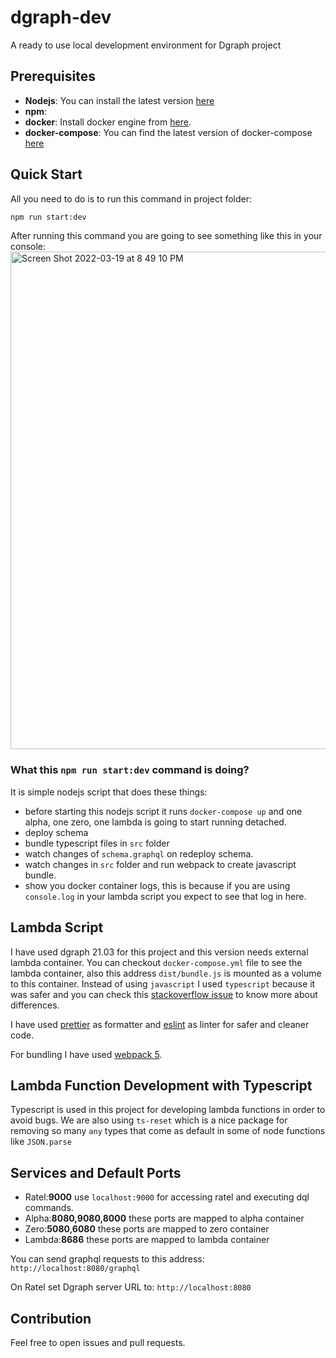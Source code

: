 # dgraph-dev

A ready to use local development environment for Dgraph project

## Prerequisites

- <b>Nodejs</b>: You can install the latest version [here](https://nodejs.org/en/)
- <b>npm</b>:
- <b>docker</b>: Install docker engine from [here](https://docs.docker.com/engine/install/).
- <b>docker-compose</b>: You can find the latest version of docker-compose [here](https://docs.docker.com/compose/install/)

## Quick Start

All you need to do is to run this command in project folder:

```bash
npm run start:dev
```

After running this command you are going to see something like this in your console:
<img width="796" alt="Screen Shot 2022-03-19 at 8 49 10 PM" src="https://user-images.githubusercontent.com/43247296/159132560-83e0ae82-28ee-4f26-a369-da2953904ed3.png">

### What this `npm run start:dev` command is doing?

It is simple nodejs script that does these things:

- before starting this nodejs script it runs `docker-compose up` and one alpha, one zero, one lambda is going to start running detached.
- deploy schema
- bundle typescript files in `src` folder
- watch changes of `schema.graphql` on redeploy schema.
- watch changes in `src` folder and run webpack to create javascript bundle.
- show you docker container logs, this is because if you are using `console.log` in your lambda script you expect to see that log in here.

## Lambda Script

I have used dgraph 21.03 for this project and this version needs external lambda container. You can checkout `docker-compose.yml` file to see the lambda container, also this address `dist/bundle.js` is mounted as a volume to this container. Instead of using `javascript` I used `typescript` because it was safer and you can check this [stackoverflow issue](https://stackoverflow.com/questions/12694530/what-is-typescript-and-why-would-i-use-it-in-place-of-javascript) to know more about differences.

I have used [prettier](https://prettier.io/) as formatter and [eslint](https://eslint.org/) as linter for safer and cleaner code.

For bundling I have used [webpack 5](https://webpack.js.org/blog/2020-10-10-webpack-5-release/).

## Lambda Function Development with Typescript

Typescript is used in this project for developing lambda functions in order to avoid bugs. We are also using `ts-reset` which is a nice package for removing so many `any` types that come as default in some of node functions like `JSON.parse`

## Services and Default Ports

- Ratel:<b>9000</b> use `localhost:9000` for accessing ratel and executing dql commands.
- Alpha:<b>8080,9080,8000</b> these ports are mapped to alpha container
- Zero:<b>5080,6080</b> these ports are mapped to zero container
- Lambda:<b>8686</b> these ports are mapped to lambda container

You can send graphql requests to this address: `http://localhost:8080/graphql`

On Ratel set Dgraph server URL to: `http://localhost:8080`

## Contribution

Feel free to open issues and pull requests.
